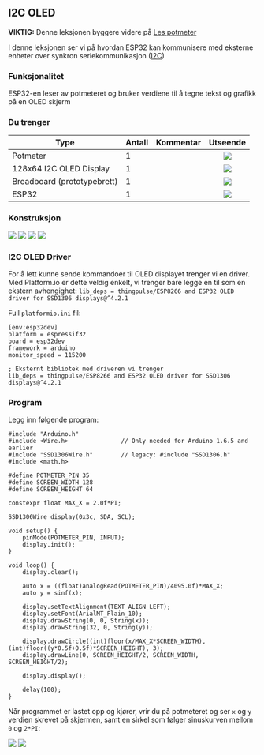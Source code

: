 
## I2C OLED

__VIKTIG:__ Denne leksjonen byggere videre på [Les potmeter](../LesPotmeter/README.md)

I denne leksjonen ser vi på hvordan ESP32 kan kommunisere med eksterne enheter over synkron seriekommunikasjon ([I2C](https://en.wikipedia.org/wiki/I%C2%B2C))

### Funksjonalitet

ESP32-en leser av potmeteret og bruker verdiene til å tegne tekst og grafikk på en OLED skjerm

### Du trenger

| Type          | Antall           | Kommentar  |  Utseende  |
| ------------- | :------------- |:-----| :----: |
| Potmeter	| 1 | | ![](../../img/potmeter.png)
| 128x64 I2C OLED Display| 1 | | ![](../../img/oled.png)
| Breadboard (prototypebrett)	| 1 | | ![](../../img/bb.png)
| ESP32 | 1 | | ![](../../img/esp32-devkit.jpeg)


### Konstruksjon



![](./img/diagram.jpeg)
![](./img/bb_1.jpg)
![](./img/bb_2.jpg)
![](./img/bb_3.jpg)

### I2C OLED Driver
For å lett kunne sende kommandoer til OLED displayet trenger vi en driver. Med Platform.io er dette veldig enkelt, vi trenger bare legge en til som en ekstern avhengighet: `lib_deps = thingpulse/ESP8266 and ESP32 OLED driver for SSD1306 displays@^4.2.1`

Full `platformio.ini` fil:
```
[env:esp32dev]
platform = espressif32
board = esp32dev
framework = arduino
monitor_speed = 115200

; Eksternt bibliotek med driveren vi trenger 
lib_deps = thingpulse/ESP8266 and ESP32 OLED driver for SSD1306 displays@^4.2.1
```

### Program

Legg inn følgende program:

```
#include "Arduino.h"
#include <Wire.h>               // Only needed for Arduino 1.6.5 and earlier
#include "SSD1306Wire.h"        // legacy: #include "SSD1306.h"
#include <math.h>

#define POTMETER_PIN 35
#define SCREEN_WIDTH 128
#define SCREEN_HEIGHT 64

constexpr float MAX_X = 2.0f*PI;

SSD1306Wire display(0x3c, SDA, SCL);

void setup() {
    pinMode(POTMETER_PIN, INPUT);    
    display.init();
}

void loop() {
    display.clear();

    auto x = ((float)analogRead(POTMETER_PIN)/4095.0f)*MAX_X;
    auto y = sinf(x);

    display.setTextAlignment(TEXT_ALIGN_LEFT);
    display.setFont(ArialMT_Plain_10);
    display.drawString(0, 0, String(x));
    display.drawString(32, 0, String(y));

    display.drawCircle((int)floor(x/MAX_X*SCREEN_WIDTH), (int)floor((y*0.5f+0.5f)*SCREEN_HEIGHT), 3);
    display.drawLine(0, SCREEN_HEIGHT/2, SCREEN_WIDTH, SCREEN_HEIGHT/2);

    display.display();

    delay(100);   
}
```

Når programmet er lastet opp og kjører, vrir du på potmeteret og ser `x` og `y` verdien skrevet på skjermen, samt en sirkel som følger sinuskurven mellom `0` og `2*PI`:


![](./img/resultat0.jpeg)
![](./img/resultat1.jpeg)


